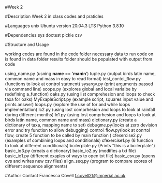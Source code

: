 #Week 2

#Description 
Week 2 in class codes and praticles 

#Languages
unix Ubuntu version 20.04.3 LTS
Python 3.8.10
 
#Dependencies
sys
doctest
pickle
csv

#Structure and Usage

working codes are found in the code folder
necessary data to run code on is found in data folder
results folder should be populated with output from code

using_name.py (usning __name__ == '__manin__')
tuple.py (output birds latin name, common name and mass in easy to read format)
test_contol_flow.py (functions to look at control statment)
sysargv.py (print arguments passed via command line)
scope.py (explores global and local varialbe by redefining a_function)
oaks.py (using list comprehesion and loops to check taxa for oaks)
MyExapleScript.py (example script, squares input value and prints answer)
loops.py (explore the use of for and while loops implementation)
lc2.py (using lost comprhesion and loops to look at rainfall during different months)
lc1.py (using lost comprhesion and loops to look at birds latin name, common name and mass)
dictionary.py (create a dictionary of taxa, mapping name to set)
debugme.py(looks at zero devision error and try function to allow debugging)
control_flow.py(look at conrtol flow, create 5 function to be called by main function )
cfexercise2.py (examples of combining loops and conditionals)
cfexercise1.py (6 function to look at different conditionals)
boilerplate.py (Prints "this is a boilerplate")
basic_io3.py (creats a dictionary)
basic_io2.py (modifies a txt file)
basic_io1.py (different exaples of ways to open txt file)
basic_csv.py (opens cvs and writes new csv files)
align_seq.py (program to compare scores of different sequence alignments)

#Author Contact
Francesca Covell
f.covell21@imperial.ac.uk